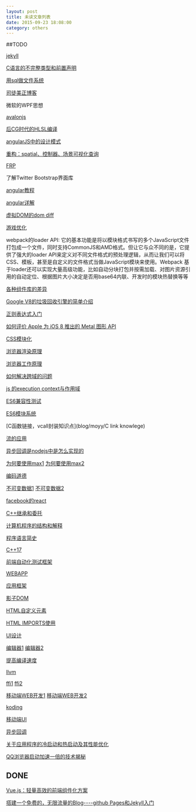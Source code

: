 ```yaml
---
layout: post
title: 未读文章列表
date: 2015-09-23 18:08:00
category: others
---
```


##TODO

[jekyll](http://higrid.net/c-art-blog_jekyll.htm)

[C语言的不完整类型和前置声明](http://blog.csdn.net/astrotycoon/article/details/41286413)

[用sql做文件系统](http://etia.co.uk/)

[司徒美正博客](http://www.cnblogs.com/rubylouvre/p/4783966.html)

微软的WPF思想

[avalonjs](http://avalonjs.github.io/#zh/bindings/component.html)

[后CG时代的HLSL编译](http://www.klayge.org/2015/03/29/%E5%90%8Ecg%E6%97%B6%E4%BB%A3%E7%9A%84hlsl%E7%BC%96%E8%AF%91/)

[angularJS中的设计模式](https://github.com/mgechev/angularjs-in-patterns)

[重构：spatial、控制器、场景可视化查询](http://182.148.114.171:4567/graphics/spatial-controller-scene-refactoring)

[FRP](http://www.infoq.com/cn/articles/functional-reactive-programming)

了解Twitter Bootstrap界面库

[angular教程](http://www.runoob.com/angularjs/angularjs-tutorial.html)

[angular详解](http://purplebamboo.github.io/2015/05/27/use-200-line-code-to-implementation-a-simple-angular/)

[虚拟DOM的dom diff](http://calendar.perfplanet.com/2013/diff/)

[游戏优化](http://www.zhihu.com/question/22595954/answer/61277904)

webpack的loader API:
它的基本功能是将以模块格式书写的多个JavaScript文件打包成一个文件，同时支持CommonJS和AMD格式。但让它与众不同的是，它提供了强大的loader API来定义对不同文件格式的预处理逻辑，从而让我们可以将CSS、模板，甚至是自定义的文件格式当做JavaScript模块来使用。Webpack 基于loader还可以实现大量高级功能，比如自动分块打包并按需加载、对图片资源引用的自动定位、根据图片大小决定是否用base64内联、开发时的模块热替换等等

[各种组件库的差异](https://smthngsmwhr.wordpress.com/2015/04/13/web-components-and-friends-react-angular-polymer/)

[Google V8的垃圾回收引擎的简单介绍](http://www.infoq.com/cn/news/2015/08/Google-V8)

[正则表达式入门](http://deerchao.net/tutorials/regex/regex.htm)

[如何评价 Apple 为 iOS 8 推出的 Metal 图形 API](http://www.zhihu.com/question/24005560)

[CSS模块化](http://www.w3ctech.com/topic/1479)

[浏览器渲染原理](http://coolshell.cn/articles/9666.html)

[浏览器工作原理](http://taligarsiel.com/Projects/howbrowserswork1.htm)

[如何解决跨域的问题](http://www.raychase.net/2216)

[js 的execution context与作用域](http://yanhaijing.com/javascript/2014/04/29/what-is-the-execution-context-in-javascript/)

[ES6兼容性测试](http://ruanyf.github.io/es-checker/)

[ES6模块系统](http://segmentfault.com/a/1190000003410285)

[C函数链接，vcall封装知识点](blog/moyy/C link knowlege)

[流的应用](http://182.148.114.171:4567/blog/moyy/stream-knowlege)

[异步回调是nodejs中是怎么实现的](http://www.infoq.com/cn/articles/nodejs-asynchronous-io)

[为何要使用max1](http://blog.youxu.info/2010/02/28/why-mac-os-x-for-programmers/)
[为何要使用max2](http://tiny4.org/blog/2010/02/why-programmers-should-use-mac-os-x/)

[编码道德](http://www.zhihu.com/question/31070133)

[不可变数据1](http://zhuanlan.zhihu.com/prattle/19982379)
[不可变数据2](http://segmentfault.com/a/1190000002957634)

[facebook的react](http://www.zhihu.com/question/28016223)

[C++继承和委托](http://www.zhihu.com/question/27952064/answer/38809624)

[计算机程序的结构和解释](http://www.jianshu.com/p/62773a9af6e7)

[程序语言简史](https://www.soimort.org/posts/160/)

[C++17](http://www.infoq.com/cn/news/2015/05/stroustrup-cpp17-interview)

[前端自动化测试框架](http://fex.baidu.com/blog/2015/07/front-end-test/)

[WEBAPP](https://github.com/ruanyf/articles/blob/master/2015/2015-01-16-zero-framework.md)

[应用框架](http://www.cnblogs.com/sskyy/p/4592353.html)

[影子DOM](http://www.ituring.com.cn/article/179915)

[HTML自定义元素](http://www.html5rocks.com/zh/tutorials/webcomponents/customelements/)

[HTML IMPORTS使用](http://www.html5rocks.com/zh/tutorials/webcomponents/imports/)

[UI设计](https://msdn.microsoft.com/en-us/ff728823(v=vs.85)#the_best_ui_is_no_ui)

[编辑器1](http://dynamicsjs.com/)
[编辑器2](http://www.opengpu.org/forum.php?mod=viewthread&tid=17174)

[提高编译速度](http://www.ibm.com/developerworks/cn/linux/l-ccache.html)

[llvm](http://llvm.org/docs/LangRef.html)

[ffi1](https://sourceware.org/libffi/)
[ffi2](http://www.erlang.org/eeps/eep-0007.html)

[移动端WEB开发1](http://airjd.com/show/iaiw7wma000qwka#28)
[移动端WEB开发2](http://airjd.com/show/iaiw7wma000qwka#1)

[koding](https://koding.com/)

[移动端UI](http://get.jobdeer.com/7749.get)

[异步回调](http://www.infoq.com/cn/articles/nodejs-asynchronous-io)

[关于应用程序的冷启动和热启动及其性能优化](http://cumt-xl.lofter.com/post/3f98f8_5be1b7d)

[QQ浏览器启动加速一倍的技术揭秘](http://www.windows764.com/a/jiaoc/3888.html)

## DONE

[Vue.js：轻量高效的前端组件化方案](http://www.csdn.net/article/2015-08-11/2825439-vue#0-tsina-1-42677-397232819ff9a47a7b7e80a40613cfe1)

[搭建一个免费的，无限流量的Blog----github Pages和Jekyll入门](http://www.ruanyifeng.com/blog/2012/08/blogging_with_jekyll.html)